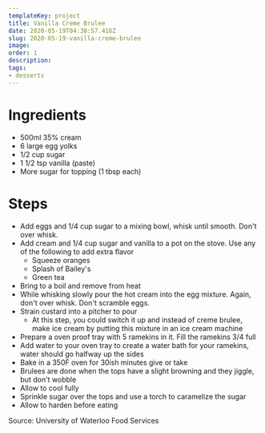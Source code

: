 ```yaml
---
templateKey: project
title: Vanilla Creme Brulee
date: 2020-05-19T04:38:57.416Z
slug: 2020-05-19-vanilla-creme-brulee
image:
order: 1
description:
tags:
- desserts
---
```


# Ingredients

- 500ml 35% cream
- 6 large egg yolks
- 1/2 cup sugar
- 1 1/2 tsp vanilla (paste)
- More sugar for topping (1 tbsp each)

# Steps

- Add eggs and 1/4 cup sugar to a mixing bowl, whisk until smooth. Don't over whisk.
- Add cream and 1/4 cup sugar and vanilla to a pot on the stove. Use any of the following to add extra flavor
    - Squeeze oranges
    - Splash of Bailey's
    - Green tea
- Bring to a boil and remove from heat
- While whisking slowly pour the hot cream into the egg mixture. Again, don't over whisk. Don't scramble eggs.
- Strain custard into a pitcher to pour
    - At this step, you could switch it up and instead of creme brulee, make ice cream by putting this mixture in an ice cream machine
- Prepare a oven proof tray with 5 ramekins in it. Fill the ramekins 3/4 full
- Add water to your oven tray to create a water bath for your ramekins, water should go halfway up the sides
- Bake in a 350F oven for 30ish minutes give or take
- Brulees are done when the tops have a slight browning and they jiggle, but don't wobble
- Allow to cool fully
- Sprinkle sugar over the tops and use a torch to caramelize the sugar
- Allow to harden before eating

Source: University of Waterloo Food Services
